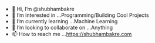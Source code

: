 - 👋 Hi, I’m @shubhambakre
- 👀 I’m interested in ...Programming/Building Cool Projects
- 🌱 I’m currently learning ...Machine Learning
- 💞️ I’m looking to collaborate on ...Anything
- 📫 How to reach me ...https://shubhambakre.com

<!---
shubhambakre/shubhambakre is a ✨ special ✨ repository because its `README.md` (this file) appears on your GitHub profile.
You can click the Preview link to take a look at your changes.
--->
